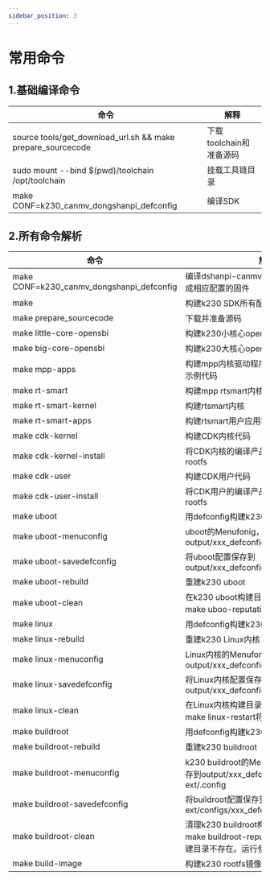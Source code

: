 ```yaml
---
sidebar_position: 3
---
```


# 常用命令

## 1.基础编译命令

| 命令                                                        | 解释                    |
| ----------------------------------------------------------- | ----------------------- |
| source tools/get_download_url.sh && make prepare_sourcecode | 下载toolchain和准备源码 |
| sudo mount --bind $(pwd)/toolchain /opt/toolchain           | 挂载工具链目录          |
| make CONF=k230_canmv_dongshanpi_defconfig                   | 编译SDK                 |



## 2.所有命令解析

| 命令                                      | 解释                                                         |
| ----------------------------------------- | ------------------------------------------------------------ |
| make CONF=k230_canmv_dongshanpi_defconfig | 编译dshanpi-canmv开发板配置，会编译生成相应配置的固件        |
| make                                      | 构建k230 SDK所有配置项                                       |
| make prepare_sourcecode                   | 下载并准备源码                                               |
| make little-core-opensbi                  | 构建k230小核心opensbi                                        |
| make big-core-opensbi                     | 构建k230大核心opensbi                                        |
| make mpp-apps                             | 构建mpp内核驱动程序用户api lib和k230的示例代码               |
| make rt-smart                             | 构建mpp rtsmart内核、userapps和opensbi                       |
| make rt-smart-kernel                      | 构建rtsmart内核                                              |
| make rt-smart-apps                        | 构建rtsmart用户应用程序                                      |
| make cdk-kernel                           | 构建CDK内核代码                                              |
| make cdk-kernel-install                   | 将CDK内核的编译产品安装到rt-smart和rootfs                    |
| make cdk-user                             | 构建CDK用户代码                                              |
| make cdk-user-install                     | 将CDK用户的编译产品安装到rt-smart和rootfs                    |
| make uboot                                | 用defconfig构建k230 uboot代码                                |
| make uboot-menuconfig                     | uboot的Menufonig，选择保存将保存到 output/xxx_defconfig/little/uboot/.config |
| make uboot-savedefconfig                  | 将uboot配置保存到output/xxx_defconfig/little/uboot/defconfig |
| make uboot-rebuild                        | 重建k230 uboot                                               |
| make uboot-clean                          | 在k230 uboot构建目录中执行clean，运行make uboo-reputation将构建所有源代码 |
| make linux                                | 用defconfig构建k230 Linux代码                                |
| make linux-rebuild                        | 重建k230 Linux内核                                           |
| make linux-menuconfig                     | Linux内核的Menufonig，选择保存将保存到output/xxx_defconfig/little/linux/.config |
| make linux-savedefconfig                  | 将Linux内核配置保存到output/xxx_defconfig/little/linux/defconfig |
| make linux-clean                          | 在Linux内核构建目录中进行clean，运行make linux-restart将构建所有源代码 |
| make buildroot                            | 用defconfig构建k230 buildroot                                |
| make buildroot-rebuild                    | 重建k230 buildroot                                           |
| make buildroot-menuconfig                 | k230 buildroot的Menufonig，选择保存将保存到output/xxx_defconfig/little/buildroot-ext/.config |
| make buildroot-savedefconfig              | 将buildroot配置保存到src/little/buildroot-ext/configs/xxx_defconfig |
| make buildroot-clean                      | 清理k230 buildroot构建目录，清理后，运行make buildroot-reputation将失败，因为构建目录不存在。运行使buildroot来构建; |
| make build-image                          | 构建k230 rootfs镜像                                          |





